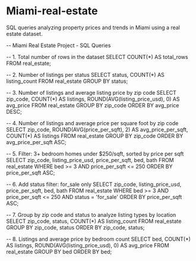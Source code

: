 # Miami-real-estate
SQL queries analyzing property prices and trends in Miami using a real estate dataset.

-- Miami Real Estate Project - SQL Queries

-- 1. Total number of rows in the dataset
SELECT COUNT(*) AS total_rows
FROM real_estate;

-- 2. Number of listings per status
SELECT status, COUNT(*) AS listing_count
FROM real_estate
GROUP BY status;

-- 3. Number of listings and average listing price by zip code
SELECT zip_code,
       COUNT(*) AS listings,
       ROUND(AVG(listing_price_usd), 0) AS avg_price
FROM real_estate
GROUP BY zip_code
ORDER BY avg_price DESC;

-- 4. Number of listings and average price per square foot by zip code
SELECT zip_code,
       ROUND(AVG(price_per_sqft), 2) AS avg_price_per_sqft,
       COUNT(*) AS listings
FROM real_estate
GROUP BY zip_code
ORDER BY avg_price_per_sqft ASC;

-- 5. Filter: 3+ bedroom homes under $250/sqft, sorted by price per sqft
SELECT zip_code, listing_price_usd, price_per_sqft, bed, bath
FROM real_estate
WHERE bed >= 3
  AND price_per_sqft <= 250
ORDER BY price_per_sqft ASC;

-- 6. Add status filter: for_sale only
SELECT zip_code, listing_price_usd, price_per_sqft, bed, bath
FROM real_estate
WHERE bed >= 3
  AND price_per_sqft <= 250
  AND status = 'for_sale'
ORDER BY price_per_sqft ASC;

-- 7. Group by zip code and status to analyze listing types by location
SELECT zip_code, status, COUNT(*) AS listing_count
FROM real_estate
GROUP BY zip_code, status
ORDER BY zip_code, status;

-- 8. Listings and average price by bedroom count
SELECT bed,
       COUNT(*) AS listings,
       ROUND(AVG(listing_price_usd), 0) AS avg_price
FROM real_estate
GROUP BY bed
ORDER BY bed;
